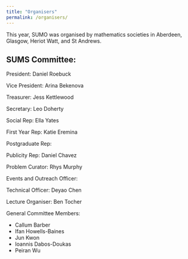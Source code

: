 ```yaml
---
title: "Organisers"
permalink: /organisers/
---
```


This year, SUMO was organised by mathematics societies in Aberdeen, Glasgow, Heriot Watt, and St Andrews.

## SUMS Committee:

President: Daniel Roebuck

Vice President: Arina Bekenova

Treasurer: Jess Kettlewood

Secretary: Leo Doherty

Social Rep: Ella Yates

First Year Rep: Katie Eremina 

Postgraduate Rep:

Publicity Rep: Daniel Chavez

Problem Curator: Rhys Murphy

Events and Outreach Officer:

Technical Officer: Deyao Chen

Lecture Organiser: Ben Tocher

General Committee Members: 
- Callum Barber
- Ifan Howells-Baines
- Jun Kwon
- Ioannis Dabos-Doukas
- Peiran Wu
